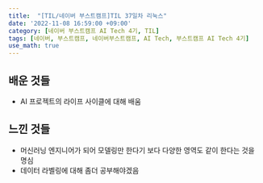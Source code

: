 ```yaml
---
title:  "[TIL/네이버 부스트캠프]TIL 37일차 리눅스"
date: '2022-11-08 16:59:00 +09:00'
category: [네이버 부스트캠프 AI Tech 4기, TIL]
tags: [네이버, 부스트캠프, 네이버부스트캠프, AI Tech, 부스트캠프 AI Tech 4기]
use_math: true
---
```

## 배운 것들
- AI 프로젝트의 라이프 사이클에 대해 배움

## 느낀 것들
- 머신러닝 엔지니어가 되어 모델링만 한다기 보다 다양한 영역도 같이 한다는 것을 명심
- 데이터 라벨링에 대해 좀더 공부해야겠음
